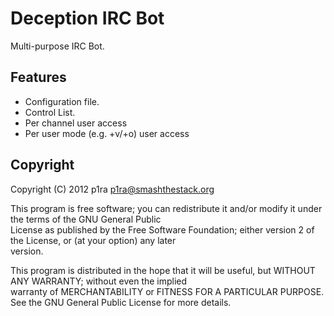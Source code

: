 # Deception IRC Bot                                                                                                          
                                                                                                                           
Multi-purpose IRC Bot.                                       
                                                                                                                            
## Features
* Configuration file.
* Control List.
* Per channel user access
* Per user mode (e.g. +v/+o) user access

## Copyright

Copyright (C) 2012 p1ra <p1ra@smashthestack.org>                                                                          
                                                                                                                           
This program is free software; you can redistribute it and/or modify it under the terms of the GNU General Public         
License as published by the Free Software Foundation; either version 2 of the License, or (at your option) any later      
version.                                                                                                                  
                                                                                                                           
This program is distributed in the hope that it will be useful, but WITHOUT ANY WARRANTY; without even the implied        
warranty of MERCHANTABILITY or FITNESS FOR A PARTICULAR PURPOSE. See the GNU General Public License for more details.     
                                                                                                                           
